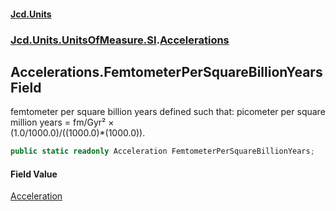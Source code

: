 #### [Jcd.Units](index.md 'index')
### [Jcd.Units.UnitsOfMeasure.SI](Jcd.Units.UnitsOfMeasure.SI.md 'Jcd.Units.UnitsOfMeasure.SI').[Accelerations](Accelerations.md 'Jcd.Units.UnitsOfMeasure.SI.Accelerations')

## Accelerations.FemtometerPerSquareBillionYears Field

femtometer per square billion years defined such that: picometer per square million years = fm/Gyr² ×  
(1.0/1000.0)/((1000.0)*(1000.0)).

```csharp
public static readonly Acceleration FemtometerPerSquareBillionYears;
```

#### Field Value
[Acceleration](Acceleration.md 'Jcd.Units.UnitTypes.Acceleration')